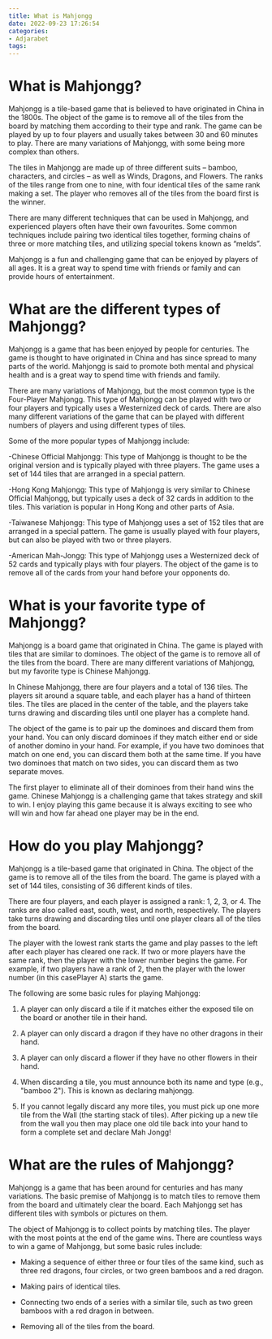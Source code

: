 ```yaml
---
title: What is Mahjongg
date: 2022-09-23 17:26:54
categories:
- Adjarabet
tags:
---
```



#  What is Mahjongg?

Mahjongg is a tile-based game that is believed to have originated in China in the 1800s. The object of the game is to remove all of the tiles from the board by matching them according to their type and rank. The game can be played by up to four players and usually takes between 30 and 60 minutes to play. There are many variations of Mahjongg, with some being more complex than others.

The tiles in Mahjongg are made up of three different suits – bamboo, characters, and circles – as well as Winds, Dragons, and Flowers. The ranks of the tiles range from one to nine, with four identical tiles of the same rank making a set. The player who removes all of the tiles from the board first is the winner.

There are many different techniques that can be used in Mahjongg, and experienced players often have their own favourites. Some common techniques include pairing two identical tiles together, forming chains of three or more matching tiles, and utilizing special tokens known as “melds”.

Mahjongg is a fun and challenging game that can be enjoyed by players of all ages. It is a great way to spend time with friends or family and can provide hours of entertainment.

#  What are the different types of Mahjongg?

Mahjongg is a game that has been enjoyed by people for centuries. The game is thought to have originated in China and has since spread to many parts of the world. Mahjongg is said to promote both mental and physical health and is a great way to spend time with friends and family.

There are many variations of Mahjongg, but the most common type is the Four-Player Mahjongg. This type of Mahjongg can be played with two or four players and typically uses a Westernized deck of cards. There are also many different variations of the game that can be played with different numbers of players and using different types of tiles.

Some of the more popular types of Mahjongg include:

-Chinese Official Mahjongg: This type of Mahjongg is thought to be the original version and is typically played with three players. The game uses a set of 144 tiles that are arranged in a special pattern.

-Hong Kong Mahjongg: This type of Mahjongg is very similar to Chinese Official Mahjongg, but typically uses a deck of 32 cards in addition to the tiles. This variation is popular in Hong Kong and other parts of Asia.

-Taiwanese Mahjongg: This type of Mahjongg uses a set of 152 tiles that are arranged in a special pattern. The game is usually played with four players, but can also be played with two or three players.

-American Mah-Jongg: This type of Mahjongg uses a Westernized deck of 52 cards and typically plays with four players. The object of the game is to remove all of the cards from your hand before your opponents do.

#  What is your favorite type of Mahjongg?

Mahjongg is a board game that originated in China. The game is played with tiles that are similar to dominoes. The object of the game is to remove all of the tiles from the board. There are many different variations of Mahjongg, but my favorite type is Chinese Mahjongg.

In Chinese Mahjongg, there are four players and a total of 136 tiles. The players sit around a square table, and each player has a hand of thirteen tiles. The tiles are placed in the center of the table, and the players take turns drawing and discarding tiles until one player has a complete hand.

The object of the game is to pair up the dominoes and discard them from your hand. You can only discard dominoes if they match either end or side of another domino in your hand. For example, if you have two dominoes that match on one end, you can discard them both at the same time. If you have two dominoes that match on two sides, you can discard them as two separate moves.

The first player to eliminate all of their dominoes from their hand wins the game. Chinese Mahjongg is a challenging game that takes strategy and skill to win. I enjoy playing this game because it is always exciting to see who will win and how far ahead one player may be in the end.

#  How do you play Mahjongg?

Mahjongg is a tile-based game that originated in China. The object of the game is to remove all of the tiles from the board. The game is played with a set of 144 tiles, consisting of 36 different kinds of tiles.

There are four players, and each player is assigned a rank: 1, 2, 3, or 4. The ranks are also called east, south, west, and north, respectively. The players take turns drawing and discarding tiles until one player clears all of the tiles from the board.

The player with the lowest rank starts the game and play passes to the left after each player has cleared one rack. If two or more players have the same rank, then the player with the lower number begins the game. For example, if two players have a rank of 2, then the player with the lower number (in this casePlayer A) starts the game.

The following are some basic rules for playing Mahjongg:

1) A player can only discard a tile if it matches either the exposed tile on the board or another tile in their hand.

2) A player can only discard a dragon if they have no other dragons in their hand.

3) A player can only discard a flower if they have no other flowers in their hand.

4) When discarding a tile, you must announce both its name and type (e.g., "bamboo 2"). This is known as declaring mahjongg.

5) If you cannot legally discard any more tiles, you must pick up one more tile from the Wall (the starting stack of tiles). After picking up a new tile from the wall you then may place one old tile back into your hand to form a complete set and declare Mah Jongg!

#  What are the rules of Mahjongg?

Mahjongg is a game that has been around for centuries and has many variations. The basic premise of Mahjongg is to match tiles to remove them from the board and ultimately clear the board. Each Mahjongg set has different tiles with symbols or pictures on them.

The object of Mahjongg is to collect points by matching tiles. The player with the most points at the end of the game wins. There are countless ways to win a game of Mahjongg, but some basic rules include:

* Making a sequence of either three or four tiles of the same kind, such as three red dragons, four circles, or two green bamboos and a red dragon.

* Making pairs of identical tiles.

* Connecting two ends of a series with a similar tile, such as two green bamboos with a red dragon in between.

* Removing all of the tiles from the board.